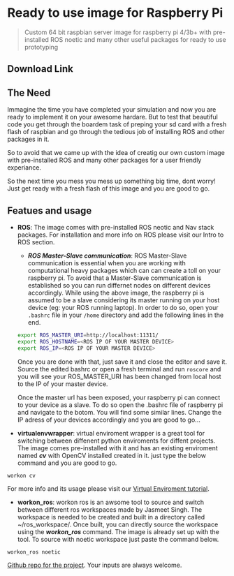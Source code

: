 # Ready to use image for Raspberry Pi

> Custom 64 bit raspbian server image for raspberry pi 4/3b+ with pre-installed ROS noetic and many other useful packages for ready to use prototyping 

## Download Link


## The Need

Immagine the time you have completed your simulation and now you are ready to implement it on your awesome hardare. But to test that beautiful code you get through the boardem task of preping your sd card with a fresh flash of raspbian and go through the tedious job of installing ROS and other packages in it. 

So to avoid that we came up with the idea of creatig our own custom image with pre-installed ROS and many other packages for a user friendly experiance.

So the next time you mess you mess up something big time, dont worry! Just get ready with a fresh flash of this image and you are good to go.

## Featues and usage

- **ROS**: The image comes with pre-installed ROS neotic and Nav stack packages. For installation and more info on ROS please visit our Intro to ROS section.
    - ***ROS Master-Slave communication***: ROS Master-Slave communication is essential when you are working with computational heavy packages which can can create a toll on your raspberry pi. To avoid that a Master-Slave communication is established so you can run differnet nodes on different devices accordingly. While using the above image, the raspberry pi is assumed to be a slave considering its master running on your host device (eg: your ROS running laptop). 
    In order to do so, open your `.bashrc` file in your `/home` directory and add the following lines in the end.

    ```bash
    export ROS_MASTER_URI=http://localhost:11311/
    export ROS_HOSTNAME=<ROS IP OF YOUR MASTER DEVICE>
    export ROS_IP=<ROS IP OF YOUR MASTER DEVICE>
    ```

    Once you are done with that, just save it and close the editor and save it. Source the edited bashrc or open a fresh terminal and run `roscore` and you will see your ROS_MASTER_URI has been changed from local host to the IP of your master device. 

    Once the master url has been exposed, your raspberry pi can connect to your device as a slave. To do so open the .bashrc file of raspberry pi and navigate to the botom.
    You will find some similar lines. Change the IP adress of your devices accordingly and you are good to go...

- **virtualenvwrapper**: virtual enviroment wrapper is a great tool for switching between diffenent python enviroments for diffent projects. The image comes pre-installed with it and has an existing enviroment named ***cv*** with OpenCV installed created in it. just type the below command and you are good to go.

```shell
workon cv
```

For more info and its usage please visit our [Virtual Enviroment tutorial](./virtualenv.md).

- **workon_ros**: workon ros is an awsome tool to source and switch between different ros workspaces made by Jasmeet Singh. The workspace is needed to be created and built in a directory called ~/ros_workspace/. Once built, you can directly source the workspace using the ***workon_ros*** command. The image is already set up with the tool.
To source with noetic workspace just paste the command below.

```shell
workon_ros noetic
```
[Github repo for the project](https://github.com/jasmeet0915/workon_ros). Your inputs are always welcome.
